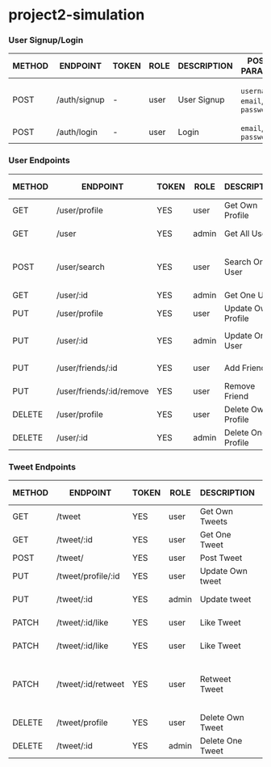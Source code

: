 # project2-simulation


### User Signup/Login

METHOD | ENDPOINT         | TOKEN | ROLE | DESCRIPTION              | POST PARAMS                               | RETURNS
-------|------------------|-------|------|--------------------|-------------------------------------------------|--------------------
POST   | /auth/signup     | -     | user | User Signup         | `username`, `email`, `password`                | {msg: string, token: token }
POST   | /auth/login      | -     | user | Login               | `email`, `password`                            | `token`


### User Endpoints

METHOD | ENDPOINT         | TOKEN | ROLE | DESCRIPTION              | POST PARAMS                               | RETURNS
-------|------------------|-------|------|--------------------|-------------------------------------------------|--------------------
GET    | /user/profile    | YES   | user | Get Own Profile    |                                                 | {user}
GET    | /user            | YES   | admin | Get All Users     | query params                                    | [users]
POST   | /user/search     | YES   | user | Search One User    | body (userName)                                 | {id, userName, tweets, friends}
GET    | /user/:id       | YES   | admin | Get One User       |                                                 | {user}
PUT    | /user/profile    | YES   | user | Update Own Profile |  `userName`, `email`                            | 'Profile updated'
PUT    | /user/:id       | YES   | admin | Update One User     |   `userName`, `email`, `password`              | 'Profile updated'
PUT    | /user/friends/:id | YES   | user | Add Friend       |                                                      | 'Friend Added'
PUT    | /user/friends/:id/remove | YES   | user | Remove Friend   |                                                      | 'Friend Removed'
DELETE | /user/profile | YES   | user | Delete Own Profile   |                                                      | 'Profile Removed'
DELETE | /user/:id | YES   | admin | Delete One Profile   |                                                      | 'Profile Removed'

### Tweet Endpoints

METHOD | ENDPOINT         | TOKEN | ROLE | DESCRIPTION              | POST PARAMS                               | RETURNS
-------|------------------|-------|------|--------------------|-------------------------------------------------|--------------------
GET    | /tweet    | YES   | user | Get Own Tweets    |                                                         | [tweet]
GET    | /tweet/:id    | YES   | user | Get One Tweet    |                                                       | {tweet}
POST  | /tweet/       | YES  | user  | Post Tweet |       text                                                   | {tweet}
PUT    | /tweet/profile/:id     | YES    | user | Update Own tweet    |   text                                   | 'Tweet updated'
PUT    | /tweet/:id     | YES    | admin | Update tweet    |       body                                          | 'Tweet updated'
PATCH  | /tweet/:id/like | YES  | user  | Like Tweet |                                                           | 'Like added'
PATCH  | /tweet/:id/like | YES  | user  | Like Tweet |                                                           | 'Like added'
PATCH  | /tweet/:id/retweet | YES  | user  | Retweet Tweet |                                                      | {msg: 'Tweet Retweeted', tweet: tweet }
DELETE | /tweet/profile | YES   | user | Delete Own Tweet   |                                                      | 'Tweet Removed'
DELETE | /tweet/:id | YES   | admin | Delete One Tweet   |                                                      | 'Tweet Removed'
